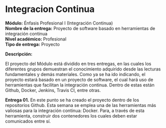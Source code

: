 # Integracion Continua

**Módulo:** Énfasis Profesional I (Integración Continua)\
**Nombre de la entrega:** Proyecto de software basado en herramientas de integración continua\
**Nivel académico:** Profesional\
**Tipo de entrega:** Proyecto

**Descripción:**

El proyecto del Módulo está dividido en tres entregas, en las cuales los diferentes grupos demuestran el conocimiento adquirido desde las lecturas fundamentales y demás materiales. Como ya se ha ido indicando, el proyecto estará basado en un proyecto de software, el cual hará uso de herramientas que facilitan la integración continua. Dentro de estas están Github, Docker, Jenkins, Travis CI, entre otras.

**Entrega 01.** En este punto se ha creado el proyecto dentro de los repositorios Github. Esta semana se emplea una de las herramientas más valiosas para la integración continua: Docker. Para, a través de esta herramienta, construir dos contenedores los cuales deben estar comunicados entre sí.

